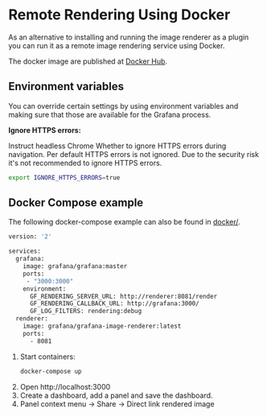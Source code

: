# Remote Rendering Using Docker

As an alternative to installing and running the image renderer as a plugin you can run it as a remote image rendering service using Docker.

The docker image are published at [Docker Hub](https://hub.docker.com/r/grafana/grafana-image-renderer).

## Environment variables

You can override certain settings by using environment variables and making sure that those are available for the Grafana process.

**Ignore HTTPS errors:**

Instruct headless Chrome Whether to ignore HTTPS errors during navigation. Per default HTTPS errors is not ignored.
Due to the security risk it's not recommended to ignore HTTPS errors.

```bash
export IGNORE_HTTPS_ERRORS=true
```

## Docker Compose example

The following docker-compose example can also be found in [docker/](https://github.com/grafana/grafana-image-renderer/tree/master/docker).

```bash
version: '2'

services:
  grafana:
    image: grafana/grafana:master
    ports:
     - "3000:3000"
    environment:
      GF_RENDERING_SERVER_URL: http://renderer:8081/render
      GF_RENDERING_CALLBACK_URL: http://grafana:3000/
      GF_LOG_FILTERS: rendering:debug
  renderer:
    image: grafana/grafana-image-renderer:latest
    ports:
      - 8081
```

1. Start containers:
    ```bash
    docker-compose up
    ```
2. Open http://localhost:3000
3. Create a dashboard, add a panel and save the dashboard.
4. Panel context menu -> Share -> Direct link rendered image
